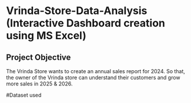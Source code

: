 # Vrinda-Store-Data-Analysis (Interactive Dashboard creation using MS Excel)
## Project Objective

The Vrinda Store wants to create an annual sales report for 2024. So that, the owner of the Vrinda store can understand their customers and grow more sales in 2025 & 2026.

#Dataset used
